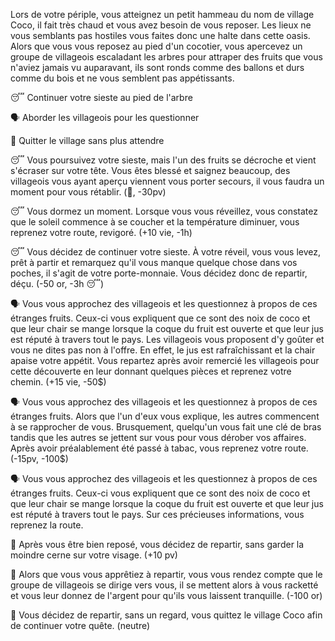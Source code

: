 Lors de votre périple, vous atteignez un petit hammeau du nom de village Coco, il fait très chaud et vous avez besoin de vous reposer. Les lieux ne vous semblants pas hostiles vous faites donc une halte dans cette oasis. Alors que vous vous reposez au pied d'un cocotier, vous apercevez un groupe de villageois escaladant les arbres pour attraper des fruits que vous n'aviez jamais vu auparavant, ils sont ronds comme des ballons et durs comme du bois et ne vous semblent pas appétissants. 

😴 Continuer votre sieste au pied de l'arbre

🗣️ Aborder les villageois pour les questionner

🚶 Quitter le village sans plus attendre


😴 Vous poursuivez votre sieste, mais l'un des fruits se décroche et vient s'écraser sur votre tête. Vous êtes blessé et saignez beaucoup, des villageois vous ayant aperçu viennent vous porter secours, il vous faudra un moment pour vous rétablir. (🤕, -30pv)

😴 Vous dormez un moment. Lorsque vous vous réveillez, vous constatez que le soleil commence à se coucher et la température diminuer, vous reprenez votre route, revigoré. (+10 vie, -1h)

😴 Vous décidez de continuer votre sieste. À votre réveil, vous vous levez, prêt à partir et remarquez qu'il vous manque quelque chose dans vos poches, il s'agit de votre porte-monnaie. Vous décidez donc de repartir, déçu. (-50 or, -3h 😴)

🗣️ Vous vous approchez des villageois et les questionnez à propos de ces étranges fruits. Ceux-ci vous expliquent que ce sont des noix de coco et que leur chair se mange lorsque la coque du fruit est ouverte et que leur jus est réputé à travers tout le pays. Les villageois vous proposent d'y goûter et vous ne dites pas non à l'offre. En effet, le jus est rafraîchissant et la chair apaise votre appétit. Vous repartez après avoir remercié les villageois pour cette découverte en leur donnant quelques pièces et reprenez votre chemin. (+15 vie, -50$)

🗣️ Vous vous approchez des villageois et les questionnez à propos de ces étranges fruits. Alors que l'un d'eux vous explique, les autres commencent à se rapprocher de vous. Brusquement, quelqu'un vous fait une clé de bras tandis que les autres se jettent sur vous pour vous dérober vos affaires. Après avoir préalablement été passé à tabac, vous reprenez votre route. (-15pv, -100$)

🗣️ Vous vous approchez des villageois et les questionnez à propos de ces étranges fruits. Ceux-ci vous expliquent que ce sont des noix de coco et que leur chair se mange lorsque la coque du fruit est ouverte et que leur jus est réputé à travers tout le pays. Sur ces précieuses informations, vous reprenez la route.

🚶 Après vous être bien reposé, vous décidez de repartir, sans garder la moindre cerne sur votre visage. (+10 pv)

🚶 Alors que vous vous apprêtiez à repartir, vous vous rendez compte que le groupe de villageois se dirige vers vous, il se mettent alors à vous racketté et vous leur donnez de l'argent pour qu'ils vous laissent tranquille. (-100 or)

🚶 Vous décidez de repartir, sans un regard, vous quittez le village Coco afin de continuer votre quête. (neutre)
